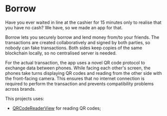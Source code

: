 # Borrow

Have you ever waited in line at the cashier for 15 minutes only to realise that you have no cash? We have, so we made an app for that.

Borrow lets you securely borrow and lend money from/to your friends. The transactions are created collaboratively and signed by both parties, so nobody can fake transactions. Both sides keep copies of the same blockchain locally, so no centralised server is needed.

For the actual transaction, the app uses a novel QR code protocol to exchange data between phones. While facing each other's screen, the phones take turns displaying QR codes and reading from the other side with the front-facing camera. This ensures that no internet connection is required to perform the transaction and prevents compatibility problems across brands.

This projects uses:
* [QRCodeReaderView](https://github.com/dlazaro66/QRCodeReaderView) for reading QR codes;
